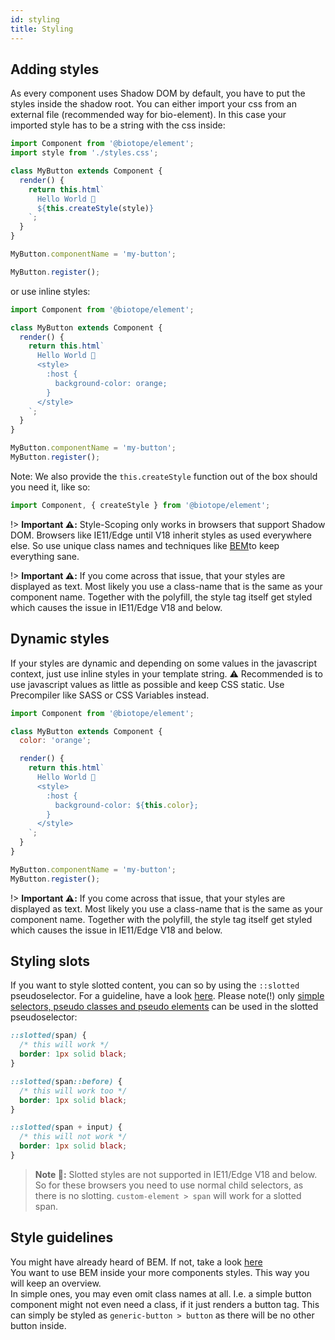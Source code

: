 ```yaml
---
id: styling
title: Styling
---
```


## Adding styles
As every component uses Shadow DOM by default, you have to put the styles inside the shadow root.
You can either import your css from an external file (recommended way for bio-element). In this case
your imported style has to be a string with the css inside:

```javascript
import Component from '@biotope/element';
import style from './styles.css';

class MyButton extends Component {
  render() {
    return this.html`
      Hello World 🐤
      ${this.createStyle(style)}
    `;
  }
}

MyButton.componentName = 'my-button';

MyButton.register();
```

or use inline styles:

```javascript
import Component from '@biotope/element';

class MyButton extends Component {
  render() {
    return this.html`
      Hello World 🐤
      <style>
        :host {
          background-color: orange;
        }
      </style>
    `;
  }
}

MyButton.componentName = 'my-button';
MyButton.register();
```

Note: We also provide the `this.createStyle` function out of the box should you need it, like so:
```javascript
import Component, { createStyle } from '@biotope/element';
```

!> __Important ⚠️:__ Style-Scoping only works in browsers that support Shadow DOM. Browsers like
IE11/Edge until V18 inherit styles as used everywhere else. So use unique class names and techniques
like [BEM](http://getbem.com)to keep everything sane.

!> __Important ⚠️:__ If you come across that issue, that your styles are displayed as text. Most
likely you use a class-name that is the same as your component name. Together with the polyfill, the
style tag itself get styled which causes the issue in IE11/Edge V18 and below.

## Dynamic styles
If your styles are dynamic and depending on some values in the javascript context, just use inline
styles in your template string. ⚠️ Recommended is to use javascript values as little as possible and
keep CSS static. Use Precompiler like SASS or CSS Variables instead.

```javascript
import Component from '@biotope/element';

class MyButton extends Component {
  color: 'orange';

  render() {
    return this.html`
      Hello World 🐤
      <style>
        :host {
          background-color: ${this.color};
        }
      </style>
    `;
  }
}

MyButton.componentName = 'my-button';
MyButton.register();
```

!> __Important ⚠️:__ If you come across that issue, that your styles are displayed as text. Most
likely you use a class-name that is the same as your component name. Together with the polyfill, the
style tag itself get styled which causes the issue in IE11/Edge V18 and below.

## Styling slots
If you want to style slotted content, you can so by using the `::slotted` pseudoselector. For a
guideline, have a look [here](https://developer.mozilla.org/en-US/docs/Web/CSS/::slotted). Please
note(!) only
[simple selectors, pseudo classes and pseudo elements](https://developer.mozilla.org/en-US/docs/Web/CSS/CSS_Selectors)
can be used in the slotted pseudoselector:

```css
::slotted(span) {
  /* this will work */
  border: 1px solid black;
}

::slotted(span::before) {
  /* this will work too */
  border: 1px solid black;
}

::slotted(span + input) {
  /* this will not work */
  border: 1px solid black;
}
```

> __Note 📝:__ Slotted styles are not supported in IE11/Edge V18 and below. So for these browsers
you need to use normal child selectors, as there is no slotting. `custom-element > span` will work
for a slotted span.

## Style guidelines
You might have already heard of BEM. If not, take a look [here](http://getbem.com/introduction/)  
You want to use BEM inside your more components styles. This way you will keep an overview.  
In simple ones, you may even omit class names at all. I.e. a simple button component might not even
need a class, if it just renders a button tag. This can simply be styled as
`generic-button > button` as there will be no other button inside.
